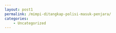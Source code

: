 ```yaml
---
layout: post1
permalink: /mimpi-ditangkap-polisi-masuk-penjara/
categories:
    - Uncategorized
---
```


